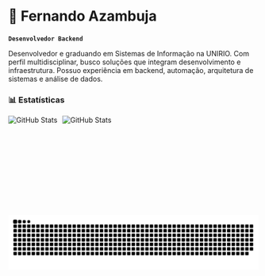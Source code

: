 # 🦖 Fernando Azambuja

**`Desenvolvedor Backend`**

Desenvolvedor e graduando em Sistemas de Informação na UNIRIO. Com perfil multidisciplinar, busco soluções que integram desenvolvimento e infraestrutura. Possuo experiência em backend, automação, arquitetura de sistemas e análise de dados.

### 📊 Estatísticas

<p>
  <img 
    align="left" 
    alt="GitHub Stats" 
    height="200" 
    style="padding-right: 10px;" 
    src="https://github-readme-stats.vercel.app/api/top-langs/?username=fezamba&theme=tokyonight&show_icons=true&hide_border=false&layout=compact" 
  />

<img 
      align="left" 
      alt="GitHub Stats" 
      height="200" 
      src="https://github-readme-streak-stats.herokuapp.com/?user=fezamba&theme=tokyonight&hide_border=false" 
  />

</p>

<picture>
  <source media="(prefers-color-scheme: dark)" srcset="https://raw.githubusercontent.com/fezamba/fezamba/output/github-snake-dark.svg" />
  <source media="(prefers-color-scheme: light)" srcset="https://raw.githubusercontent.com/fezamba/fezamba/output/github-snake.svg" />
  <img alt="github-snake" src="https://raw.githubusercontent.com/fezamba/fezamba/output/github-snake.svg" />
</picture>

<!-- Proudly created with GPRM ( https://gprm.itsvg.in ) -->
